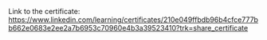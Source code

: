Link to the certificate: https://www.linkedin.com/learning/certificates/210e049ffbdb96b4cfce777bb662e0683e2ee2a7b6953c70960e4b3a39523410?trk=share_certificate

